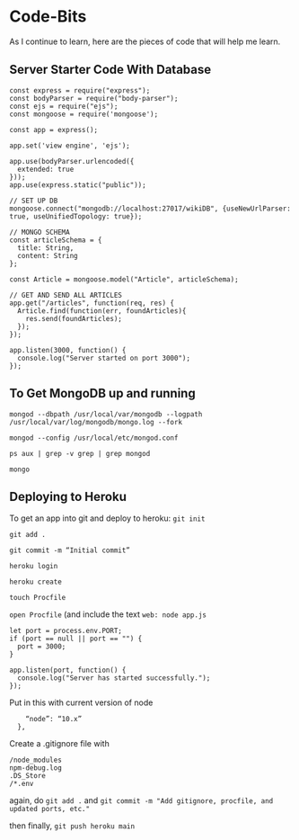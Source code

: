 # Code-Bits
As I continue to learn, here are the pieces of code that will help me learn. 


## Server Starter Code With Database
```
const express = require("express");
const bodyParser = require("body-parser");
const ejs = require("ejs");
const mongoose = require('mongoose');

const app = express();

app.set('view engine', 'ejs');

app.use(bodyParser.urlencoded({
  extended: true
}));
app.use(express.static("public"));

// SET UP DB
mongoose.connect("mongodb://localhost:27017/wikiDB", {useNewUrlParser: true, useUnifiedTopology: true});

// MONGO SCHEMA
const articleSchema = {
  title: String,
  content: String
};

const Article = mongoose.model("Article", articleSchema);

// GET AND SEND ALL ARTICLES
app.get("/articles", function(req, res) {
  Article.find(function(err, foundArticles){
    res.send(foundArticles);
  });
});

app.listen(3000, function() {
  console.log("Server started on port 3000");
});

```

## To Get MongoDB up and running
`mongod --dbpath /usr/local/var/mongodb --logpath /usr/local/var/log/mongodb/mongo.log --fork`

`mongod --config /usr/local/etc/mongod.conf`

`ps aux | grep -v grep | grep mongod`

`mongo`

## Deploying to Heroku
To get an app into git and deploy to heroku:
`git init`

`git add .`

`git commit -m “Initial commit”`

`heroku login`

`heroku create`

`touch Procfile`

`open Procfile` (and include the text `web: node app.js`

```
let port = process.env.PORT;
if (port == null || port == "") {
  port = 3000;
}

app.listen(port, function() {
  console.log("Server has started successfully.");
});
```

Put  in this with current version of node
```“engines”: {
    “node”: “10.x”
  },
```

Create a .gitignore file with 
```
/node_modules
npm-debug.log
.DS_Store
/*.env
```

again, do 
`git add .` and `git commit -m "Add gitignore, procfile, and updated ports, etc."`

then finally,
`git push heroku main`
